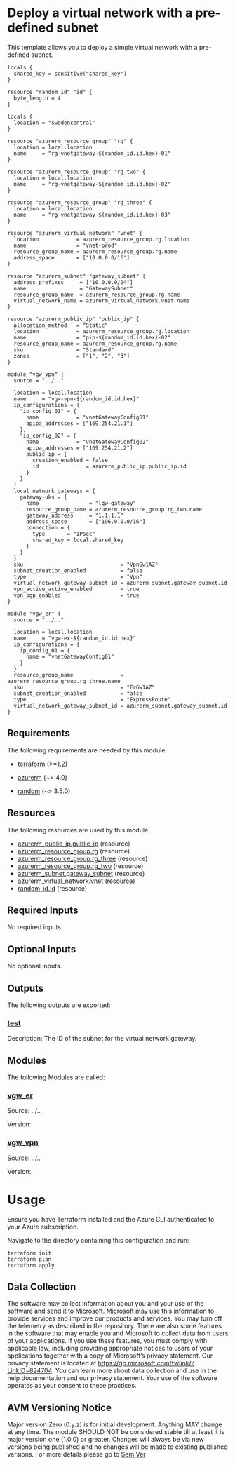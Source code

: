 <!-- BEGIN_TF_DOCS -->
# Deploy a virtual network with a pre-defined subnet

This template allows you to deploy a simple virtual network with a pre-defined subnet.

```hcl
locals {
  shared_key = sensitive("shared_key")
}

resource "random_id" "id" {
  byte_length = 4
}

locals {
  location = "swedencentral"
}

resource "azurerm_resource_group" "rg" {
  location = local.location
  name     = "rg-vnetgateway-${random_id.id.hex}-01"
}

resource "azurerm_resource_group" "rg_two" {
  location = local.location
  name     = "rg-vnetgateway-${random_id.id.hex}-02"
}

resource "azurerm_resource_group" "rg_three" {
  location = local.location
  name     = "rg-vnetgateway-${random_id.id.hex}-03"
}

resource "azurerm_virtual_network" "vnet" {
  location            = azurerm_resource_group.rg.location
  name                = "vnet-prod"
  resource_group_name = azurerm_resource_group.rg.name
  address_space       = ["10.0.0.0/16"]
}

resource "azurerm_subnet" "gateway_subnet" {
  address_prefixes     = ["10.0.0.0/24"]
  name                 = "GatewaySubnet"
  resource_group_name  = azurerm_resource_group.rg.name
  virtual_network_name = azurerm_virtual_network.vnet.name
}

resource "azurerm_public_ip" "public_ip" {
  allocation_method   = "Static"
  location            = azurerm_resource_group.rg.location
  name                = "pip-${random_id.id.hex}-02"
  resource_group_name = azurerm_resource_group.rg.name
  sku                 = "Standard"
  zones               = ["1", "2", "3"]
}

module "vgw_vpn" {
  source = "../.."

  location = local.location
  name     = "vgw-vpn-${random_id.id.hex}"
  ip_configurations = {
    "ip_config_01" = {
      name            = "vnetGatewayConfig01"
      apipa_addresses = ["169.254.21.1"]
    },
    "ip_config_02" = {
      name            = "vnetGatewayConfig02"
      apipa_addresses = ["169.254.21.2"]
      public_ip = {
        creation_enabled = false
        id               = azurerm_public_ip.public_ip.id
      }
    }
  }
  local_network_gateways = {
    gateway-uks = {
      name                = "lgw-gateway"
      resource_group_name = azurerm_resource_group.rg_two.name
      gateway_address     = "1.1.1.1"
      address_space       = ["196.0.0.0/16"]
      connection = {
        type       = "IPsec"
        shared_key = local.shared_key
      }
    }
  }
  sku                               = "VpnGw1AZ"
  subnet_creation_enabled           = false
  type                              = "Vpn"
  virtual_network_gateway_subnet_id = azurerm_subnet.gateway_subnet.id
  vpn_active_active_enabled         = true
  vpn_bgp_enabled                   = true
}

module "vgw_er" {
  source = "../.."

  location = local.location
  name     = "vgw-ex-${random_id.id.hex}"
  ip_configurations = {
    ip_config_01 = {
      name = "vnetGatewayConfig01"
    }
  }
  resource_group_name               = azurerm_resource_group.rg_three.name
  sku                               = "ErGw1AZ"
  subnet_creation_enabled           = false
  type                              = "ExpressRoute"
  virtual_network_gateway_subnet_id = azurerm_subnet.gateway_subnet.id
}
```

<!-- markdownlint-disable MD033 -->
## Requirements

The following requirements are needed by this module:

- <a name="requirement_terraform"></a> [terraform](#requirement\_terraform) (>=1.2)

- <a name="requirement_azurerm"></a> [azurerm](#requirement\_azurerm) (~> 4.0)

- <a name="requirement_random"></a> [random](#requirement\_random) (~> 3.5.0)

## Resources

The following resources are used by this module:

- [azurerm_public_ip.public_ip](https://registry.terraform.io/providers/hashicorp/azurerm/latest/docs/resources/public_ip) (resource)
- [azurerm_resource_group.rg](https://registry.terraform.io/providers/hashicorp/azurerm/latest/docs/resources/resource_group) (resource)
- [azurerm_resource_group.rg_three](https://registry.terraform.io/providers/hashicorp/azurerm/latest/docs/resources/resource_group) (resource)
- [azurerm_resource_group.rg_two](https://registry.terraform.io/providers/hashicorp/azurerm/latest/docs/resources/resource_group) (resource)
- [azurerm_subnet.gateway_subnet](https://registry.terraform.io/providers/hashicorp/azurerm/latest/docs/resources/subnet) (resource)
- [azurerm_virtual_network.vnet](https://registry.terraform.io/providers/hashicorp/azurerm/latest/docs/resources/virtual_network) (resource)
- [random_id.id](https://registry.terraform.io/providers/hashicorp/random/latest/docs/resources/id) (resource)

<!-- markdownlint-disable MD013 -->
## Required Inputs

No required inputs.

## Optional Inputs

No optional inputs.

## Outputs

The following outputs are exported:

### <a name="output_test"></a> [test](#output\_test)

Description: The ID of the subnet for the virtual network gateway.

## Modules

The following Modules are called:

### <a name="module_vgw_er"></a> [vgw\_er](#module\_vgw\_er)

Source: ../..

Version:

### <a name="module_vgw_vpn"></a> [vgw\_vpn](#module\_vgw\_vpn)

Source: ../..

Version:

# Usage

Ensure you have Terraform installed and the Azure CLI authenticated to your Azure subscription.

Navigate to the directory containing this configuration and run:

```pwsh
terraform init
terraform plan
terraform apply
```
<!-- markdownlint-disable-next-line MD041 -->
## Data Collection

The software may collect information about you and your use of the software and send it to Microsoft. Microsoft may use this information to provide services and improve our products and services. You may turn off the telemetry as described in the repository. There are also some features in the software that may enable you and Microsoft to collect data from users of your applications. If you use these features, you must comply with applicable law, including providing appropriate notices to users of your applications together with a copy of Microsoft’s privacy statement. Our privacy statement is located at <https://go.microsoft.com/fwlink/?LinkID=824704>. You can learn more about data collection and use in the help documentation and our privacy statement. Your use of the software operates as your consent to these practices.

## AVM Versioning Notice

Major version Zero (0.y.z) is for initial development. Anything MAY change at any time. The module SHOULD NOT be considered stable till at least it is major version one (1.0.0) or greater. Changes will always be via new versions being published and no changes will be made to existing published versions. For more details please go to [Sem Ver](https://semver.org/)
<!-- END_TF_DOCS -->